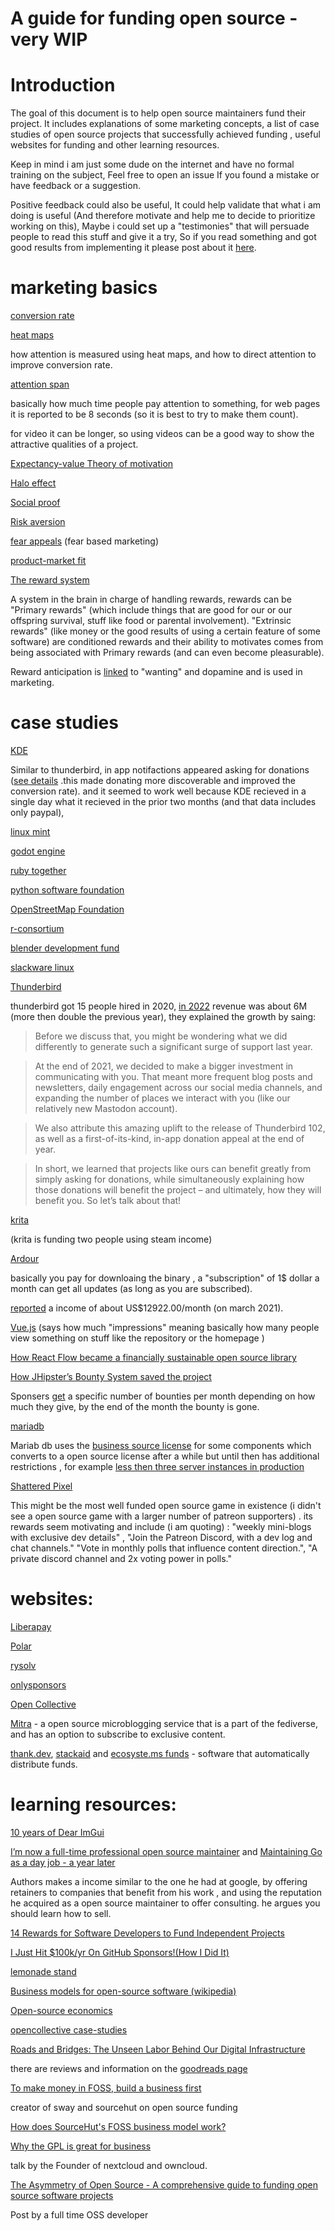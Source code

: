 # A guide for funding open source - very WIP

# Introduction

The goal of this document is to help open source maintainers fund their project. It includes explanations of some marketing concepts, a list of case studies of open source projects that successfully achieved funding , useful websites for funding and other learning resources.

Keep in mind i am just some dude on the internet and have no formal training on the subject, Feel free to open an issue If you found a mistake or have feedback or a suggestion.

Positive feedback could also be useful, It could help validate that what i am doing is useful (And therefore motivate and help me to decide to prioritize working on this), Maybe i could set up a "testimonies" that will persuade people to read this stuff and give it a try, So if you read something and got good results from implementing it please post about it [here](https://github.com/wiki-me/open_source_funding_guide/issues/2).

# marketing basics

[conversion
rate](https://www.optimizely.com/optimization-glossary/conversion-rate/)

[heat
maps](https://onlygrowth.com/blogs/posts/how-to-use-heat-maps-and-eye-tracking-software-to-improve-ux-and-lift-conversion-rates)

how attention is measured using heat maps, and how to direct attention
to improve conversion rate.

[attention
span](https://www.towermarketing.net/blog/winning-the-fight-against-a-website-users-attention-span/)

basically how much time people pay attention to something, for web pages
it is reported to be 8 seconds (so it is best to try to make them
count).

for video it can be longer, so using videos can be a good way to show
the attractive qualities of a project.

[Expectancy-value Theory of
motivation](https://courses.lumenlearning.com/edpsy/chapter/expectancy-value-theory/)

[Halo effect](https://cxl.com/blog/halo-effect/)

[Social proof](https://en.wikipedia.org/wiki/Social_proof)

[Risk
aversion](https://en.wikipedia.org/wiki/Risk_aversion_(psychology))

[fear
appeals](https://www.psychologytoday.com/us/blog/emotional-nourishment/201809/fear-appeals)
(fear based marketing)

[product-market fit](https://en.wikipedia.org/wiki/Product/market_fit)

[The reward system](https://en.wikipedia.org/wiki/Reward_system)

A system in the brain in charge of handling rewards, rewards can be
\"Primary rewards\" (which include things that are good for our or our
offspring survival, stuff like food or parental involvement).
\"Extrinsic rewards\" (like money or the good results of using a certain
feature of some software) are conditioned rewards and their ability to
motivates comes from being associated with Primary rewards (and can even
become pleasurable).

Reward anticipation is
[linked](https://liveinnovation.org/dopamine-more-than-pleasure-the-secret-is-the-anticipation-of-a-reward/)
to \"wanting\" and dopamine and is used in marketing.

# case studies

[KDE](https://pointieststick.com/2024/12/02/i-think-the-donation-notification-works/)

Similar to thunderbird, in app notifactions appeared asking for donations ([see details](https://pointieststick.com/2024/08/28/asking-for-donations-in-plasma/) .this made donating more discoverable and improved the conversion rate). and it seemed to work well because KDE recieved in a single day what it recieved in the prior two months (and that data includes only paypal),



[linux mint](https://linuxmint.com/)

[godot engine](https://godotengine.org/)

[ruby together](https://rubytogether.org/)

[python software foundation](https://www.python.org/psf/)

[OpenStreetMap
Foundation](https://wiki.osmfoundation.org/wiki/Main_Page)

[r-consortium](https://www.r-consortium.org/about)

[blender development fund](https://fund.blender.org/)

[slackware linux](https://www.patreon.com/slackwarelinux)

[Thunderbird](https://groups.google.com/g/tb-planning/c/-jbmYvYdX1g)

thunderbird got 15 people hired in 2020, [in 2022](https://blog.thunderbird.net/2023/05/thunderbird-is-thriving-our-2022-financial-report/) revenue was about 6M (more then double the previous year), they explained the growth by saing:  

>Before we discuss that, you might be wondering what we did differently to generate such a significant surge of support last year. 

>At the end of 2021, we decided to make a bigger investment in communicating with you. That meant more frequent blog posts and newsletters, daily engagement across our social media channels, and expanding the number of places we interact with you (like our relatively new Mastodon account). 

>We also attribute this amazing uplift to the release of Thunderbird 102, as well as a first-of-its-kind, in-app donation appeal at the end of year. 

>In short, we learned that projects like ours can benefit greatly from simply asking for donations, while simultaneously explaining how those donations will benefit the project – and ultimately, how they will benefit you. So let’s talk about that! 



[krita](https://krita.org/en/item/the-inside-view-how-krita-is-developed/)

(krita is funding two people using steam income)

[Ardour](https://community.ardour.org/download)

basically you pay for downloaing the binary , a \"subscription\" of 1\$
dollar a month can get all updates (as long as you are subscribed).

[reported](https://discourse.ardour.org/) a income of about
US\$12922.00/month (on march 2021).

[Vue.js](https://www.patreon.com/evanyou) (says how much \"impressions\"
meaning basically how many people view something on stuff like the
repository or the homepage )

[How React Flow became a financially sustainable open source library](https://reactflow.dev/blog/asking-for-money-for-open-source/)

[How JHipster’s Bounty System saved the project](https://blog.opencollective.com/jhipsters-bounty-system-and-how-it-saved-the-project/)

Sponsers [get]([url](https://www.jhipster.tech/sponsors/)) a specific number of bounties per month depending on how much they give, by the end of the month the bounty is gone.

[mariadb](https://en.wikipedia.org/wiki/MariaDB)

Mariab db uses the [business source license](https://mariadb.com/bsl-faq-mariadb/) for some components which converts to a open source license after a while but until then has additional restrictions , for example [less then three server instances in production](https://mariadb.com/projects-using-bsl-11/)

[Shattered Pixel](https://www.patreon.com/ShatteredPixel)

This might be the most well funded open source game in existence (i didn't see a open source game with a larger number of patreon supporters) . its rewards seem motivating and include (i am quoting) : "weekly mini-blogs with exclusive dev details" , "Join the Patreon Discord, with a dev log and chat channels." "Vote in monthly polls that influence content direction.", "A private discord channel and 2x voting power in polls."

# websites:

[Liberapay](https://liberapay.com/)

[Polar](https://polar.sh/)

[rysolv](https://www.rysolv.com/)

[onlysponsors](https://onlysponsors.dev/)

[Open Collective](https://opencollective.com/)

[Mitra](https://codeberg.org/silverpill/mitra) - a open source microblogging service that is a part of the fediverse, and has an option to subscribe to exclusive content.

[thank.dev](https://thanks.dev/), [stackaid](https://www.stackaid.us/) and [ecosyste.ms funds](https://funds.ecosyste.ms/) - software that automatically distribute funds.

# learning resources:

[10 years of Dear ImGui](https://github.com/ocornut/imgui/issues/7892)

[I’m now a full-time professional open source maintainer](https://words.filippo.io/full-time-maintainer/) and [Maintaining Go as a day job - a year later
](https://fosdem.org/2024/schedule/event/fosdem-2024-2000-maintaining-go-as-a-day-job-a-year-later/)

Authors makes a income similar to the one he had at google, by offering retainers to companies that benefit from his work , and using the reputation he acquired as a open source maintainer to offer consulting. he argues you should learn how to sell.

[14 Rewards for Software Developers to Fund Independent
Projects](https://blog.patreon.com/rewards-software-developers)

[I Just Hit \$100k/yr On GitHub Sponsors!(How I Did
It)](https://calebporzio.com/i-just-hit-dollar-100000yr-on-github-sponsors-heres-how-i-did-it)

[lemonade stand](https://github.com/nayafia/lemonade-stand)

[Business models for open-source software
(wikipedia)](https://en.wikipedia.org/wiki/Business_models_for_open-source_software)

[Open-source
economics](https://en.wikipedia.org/wiki/Open-source_economics)

[opencollective
case-studies](https://blog.opencollective.com/tag/case-studies/)

[ Roads and Bridges: The Unseen Labor Behind Our Digital Infrastructure
](https://www.fordfoundation.org/media/2976/roads-and-bridges-the-unseen-labor-behind-our-digital-infrastructure.pdf)

there are reviews and information on the [goodreads
page](https://www.goodreads.com/book/show/32317627-roads-and-bridges)

[To make money in FOSS, build a business
first](https://drewdevault.com/2021/03/03/To-make-money-in-FOSS-build-a-business.html)

creator of sway and sourcehut on open source funding

[How does SourceHut's FOSS business model work?](https://sourcehut.org/blog/2022-01-09-how-does-our-business-work/)

[Why the GPL is great for
business](https://archive.fosdem.org/2020/schedule/event/gpl_and_business/)

talk by the Founder of nextcloud and owncloud.

[The Asymmetry of Open Source - A comprehensive guide to funding open source software projects](https://matt.life/writing/the-asymmetry-of-open-source)

Post by a full time OSS developer

